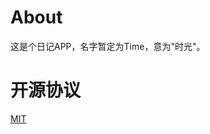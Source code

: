 # About

这是个日记APP，名字暂定为Time，意为"时光"。

# 开源协议

[MIT](https://github.com/liuzhushaonian/Time/blob/master/LICENSE)